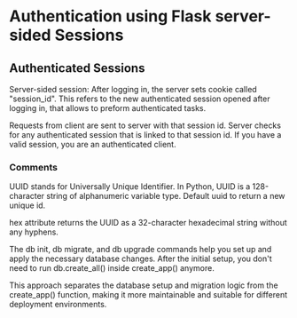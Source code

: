 # Authentication using Flask server-sided Sessions

## Authenticated Sessions
Server-sided session: After logging in, the server sets cookie called "session_id". This refers to the new authenticated session opened after logging in, that allows to preform authenticated tasks. 

Requests from client are sent to server with that session id. Server checks for any authenticated session that is linked to that session id. If you have a valid session, you are an authenticated client.

### Comments
UUID stands for Universally Unique Identifier. In Python, UUID is a 128-character string of alphanumeric variable type. Default uuid to return a new unique id.

hex attribute returns the UUID as a 32-character hexadecimal string without any hyphens.

The db init, db migrate, and db upgrade commands help you set up and apply the necessary database changes. After the initial setup, you don't need to run db.create_all() inside create_app() anymore.

This approach separates the database setup and migration logic from the create_app() function, making it more maintainable and suitable for different deployment environments.